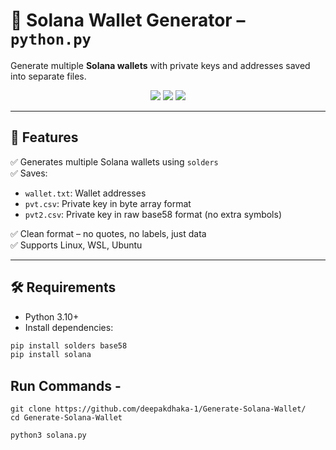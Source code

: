 # 🐍 Solana Wallet Generator – `python.py`

Generate multiple **Solana wallets** with private keys and addresses saved into separate files.

<div align="center">
  <img src="https://img.shields.io/badge/solana-wallet--tool-green?style=for-the-badge&logo=solana" />
  <img src="https://img.shields.io/badge/python-3.10+-blue?style=for-the-badge&logo=python" />
  <img src="https://img.shields.io/badge/platform-WSL/Linux-lightgrey?style=for-the-badge&logo=ubuntu" />
</div>

---

## 🚀 Features

✅ Generates multiple Solana wallets using `solders`  
✅ Saves:
- `wallet.txt`: Wallet addresses  
- `pvt.csv`: Private key in byte array format  
- `pvt2.csv`: Private key in raw base58 format (no extra symbols)  

✅ Clean format – no quotes, no labels, just data  
✅ Supports Linux, WSL, Ubuntu

---

## 🛠 Requirements

- Python 3.10+
- Install dependencies:

```bash
pip install solders base58
pip install solana
```

## Run Commands - 
```
git clone https://github.com/deepakdhaka-1/Generate-Solana-Wallet/
cd Generate-Solana-Wallet
```
```
python3 solana.py

